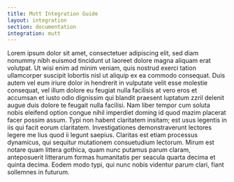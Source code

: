 ```yaml
---
title: Mutt Integration Guide
layout: integration
section: documentation
integration: mutt
---
```


Lorem ipsum dolor sit amet, consectetuer adipiscing elit, sed diam
nonummy nibh euismod tincidunt ut laoreet dolore magna aliquam erat
volutpat. Ut wisi enim ad minim veniam, quis nostrud exerci tation
ullamcorper suscipit lobortis nisl ut aliquip ex ea commodo consequat. Duis
autem vel eum iriure dolor in hendrerit in vulputate velit esse molestie
consequat, vel illum dolore eu feugiat nulla facilisis at vero eros et
accumsan et iusto odio dignissim qui blandit praesent luptatum zzril delenit
augue duis dolore te feugait nulla facilisi. Nam liber tempor cum soluta
nobis eleifend option congue nihil imperdiet doming id quod mazim placerat
facer possim assum. Typi non habent claritatem insitam; est usus legentis in
iis qui facit eorum claritatem. Investigationes demonstraverunt lectores
legere me lius quod ii legunt saepius. Claritas est etiam processus
dynamicus, qui sequitur mutationem consuetudium lectorum. Mirum est notare
quam littera gothica, quam nunc putamus parum claram, anteposuerit
litterarum formas humanitatis per seacula quarta decima et quinta decima.
Eodem modo typi, qui nunc nobis videntur parum clari, fiant sollemnes in
futurum.

